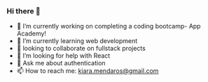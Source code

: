 ### Hi there 👋

- 🔭 I’m currently working on completing a coding bootcamp- App Academy!
- 🌱 I’m currently learning web development
- 👯 looking to collaborate on fullstack projects
- 🤔 I’m looking for help with React
- 💬 Ask me about authentication
- 📫 How to reach me: kiara.mendaros@gmail.com
<!--
**Keipara/Keipara** is a ✨ _special_ ✨ repository because its `README.md` (this file) appears on your GitHub profile.

Here are some ideas to get you started:

- 🔭 I’m currently working on ...
- 🌱 I’m currently learning ...
- 👯 I’m looking to collaborate on ...
- 🤔 I’m looking for help with ...
- 💬 Ask me about ...
- 📫 How to reach me: ...
- 😄 Pronouns: ...
- ⚡ Fun fact: ...
-->
